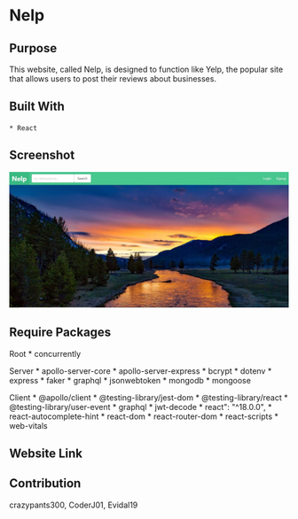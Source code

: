 # Nelp

## Purpose
This website, called Nelp, is designed to function like Yelp, the popular site that allows users to post their reviews about businesses. 

## Built With
    * React

## Screenshot
![Alt text](./client/public/assets/images/screenshot.JPG?raw=true "Nelp")

## Require Packages
Root
    * concurrently

Server
    * apollo-server-core
    * apollo-server-express
    * bcrypt
    * dotenv
    * express
    * faker
    * graphql
    * jsonwebtoken
    * mongodb
    * mongoose

Client
    * @apollo/client
    * @testing-library/jest-dom
    * @testing-library/react
    * @testing-library/user-event
    * graphql
    * jwt-decode
    * react": "^18.0.0",
    * react-autocomplete-hint
    * react-dom
    * react-router-dom
    * react-scripts
    *  web-vitals   

## Website Link
<!-- insert -->

## Contribution
crazypants300, CoderJ01, Evidal19